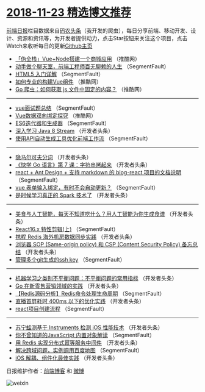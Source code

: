 # [2018-11-23 精选博文推荐](http://hao.caibaojian.com/date/2018/11/23)

[前端日报](http://caibaojian.com/c/news)栏目数据来自[码农头条](http://hao.caibaojian.com/)（我开发的爬虫），每日分享前端、移动开发、设计、资源和资讯等，为开发者提供动力，点击Star按钮来关注这个项目，点击Watch来收听每日的更新[Github主页](https://github.com/kujian/frontendDaily)
* [「伪全栈」Vue+Node搭建一个商城应用](http://hao.caibaojian.com/92593.html) （推酷网）
* [动手做个聊天室，前端工程师百无聊赖的人生](http://hao.caibaojian.com/92542.html) （SegmentFault）
* [HTML5 入门详解](http://hao.caibaojian.com/92550.html) （SegmentFault）
* [如何专业的构建Vue组件](http://hao.caibaojian.com/92592.html) （推酷网）
* [Go 爬虫：如何获取 js 文件中固定的内容？](http://hao.caibaojian.com/92590.html) （推酷网）

***
* [vue面试题总结](http://hao.caibaojian.com/92543.html) （SegmentFault）
* [Vue数据双向绑定探究](http://hao.caibaojian.com/92591.html) （推酷网）
* [ES6迭代器和生成器](http://hao.caibaojian.com/92554.html) （SegmentFault）
* [深入学习 Java 8 Stream](http://hao.caibaojian.com/92560.html) （开发者头条）
* [使用API自动生成工具优化前端工作流](http://hao.caibaojian.com/92540.html) （SegmentFault）

***
* [隐马尔可夫分词](http://hao.caibaojian.com/92572.html) （开发者头条）
* [《快学 Go 语言》第 7 课：字符串烤起来](http://hao.caibaojian.com/92564.html) （开发者头条）
* [react + Ant Design + 支持 markdown 的 blog-react 项目的文档说明](http://hao.caibaojian.com/92545.html) （SegmentFault）
* [vue 表单输入绑定，有时不会自动更新？](http://hao.caibaojian.com/92546.html) （SegmentFault）
* [是时候学习真正的 Spark 技术了](http://hao.caibaojian.com/92558.html) （开发者头条）

***
* [美食与人工智能，每天不知道吃什么？用人工智能为你生成食谱](http://hao.caibaojian.com/92569.html) （开发者头条）
* [React16.x 特性剪辑(上)](http://hao.caibaojian.com/92548.html) （SegmentFault）
* [携程 Redis 海外机房数据同步实践](http://hao.caibaojian.com/92559.html) （开发者头条）
* [浏览器 SOP (Same-origin policy) 和 CSP (Content Security Policy) 备忘总结](http://hao.caibaojian.com/92570.html) （开发者头条）
* [管理多个git生成的ssh key](http://hao.caibaojian.com/92549.html) （SegmentFault）

***
* [机器学习之类别不平衡问题：不平衡问题的常用指标](http://hao.caibaojian.com/92571.html) （开发者头条）
* [Go 在新零售营销领域的实践](http://hao.caibaojian.com/92561.html) （开发者头条）
* [【Redis源码分析】Redis命令处理生命周期](http://hao.caibaojian.com/92551.html) （SegmentFault）
* [直播首屏耗时 400ms 以下的优化实践](http://hao.caibaojian.com/92562.html) （开发者头条）
* [react项目创建流程](http://hao.caibaojian.com/92541.html) （SegmentFault）

***
* [苏宁蛙测基于 Instruments 检测 iOS 性能技术](http://hao.caibaojian.com/92573.html) （开发者头条）
* [你不曾知道的JavaScript 内置对象解读](http://hao.caibaojian.com/92552.html) （SegmentFault）
* [用 Redis 实现分布式幂等服务中间件](http://hao.caibaojian.com/92563.html) （开发者头条）
* [解决跨域问题，实例调用百度地图](http://hao.caibaojian.com/92553.html) （SegmentFault）
* [iOS 解耦、组件化最佳实践](http://hao.caibaojian.com/92565.html) （开发者头条）

日报维护作者：[前端博客](http://caibaojian.com/) 和 [微博](http://caibaojian.com/go/weibo)

![weixin](https://user-images.githubusercontent.com/3055447/38468989-651132ac-3b80-11e8-8e6b-15122322a9d7.png)